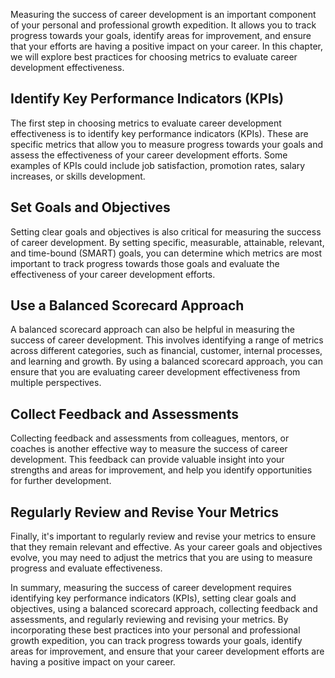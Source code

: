 
Measuring the success of career development is an important component of your personal and professional growth expedition. It allows you to track progress towards your goals, identify areas for improvement, and ensure that your efforts are having a positive impact on your career. In this chapter, we will explore best practices for choosing metrics to evaluate career development effectiveness.

Identify Key Performance Indicators (KPIs)
------------------------------------------

The first step in choosing metrics to evaluate career development effectiveness is to identify key performance indicators (KPIs). These are specific metrics that allow you to measure progress towards your goals and assess the effectiveness of your career development efforts. Some examples of KPIs could include job satisfaction, promotion rates, salary increases, or skills development.

Set Goals and Objectives
------------------------

Setting clear goals and objectives is also critical for measuring the success of career development. By setting specific, measurable, attainable, relevant, and time-bound (SMART) goals, you can determine which metrics are most important to track progress towards those goals and evaluate the effectiveness of your career development efforts.

Use a Balanced Scorecard Approach
---------------------------------

A balanced scorecard approach can also be helpful in measuring the success of career development. This involves identifying a range of metrics across different categories, such as financial, customer, internal processes, and learning and growth. By using a balanced scorecard approach, you can ensure that you are evaluating career development effectiveness from multiple perspectives.

Collect Feedback and Assessments
--------------------------------

Collecting feedback and assessments from colleagues, mentors, or coaches is another effective way to measure the success of career development. This feedback can provide valuable insight into your strengths and areas for improvement, and help you identify opportunities for further development.

Regularly Review and Revise Your Metrics
----------------------------------------

Finally, it's important to regularly review and revise your metrics to ensure that they remain relevant and effective. As your career goals and objectives evolve, you may need to adjust the metrics that you are using to measure progress and evaluate effectiveness.

In summary, measuring the success of career development requires identifying key performance indicators (KPIs), setting clear goals and objectives, using a balanced scorecard approach, collecting feedback and assessments, and regularly reviewing and revising your metrics. By incorporating these best practices into your personal and professional growth expedition, you can track progress towards your goals, identify areas for improvement, and ensure that your career development efforts are having a positive impact on your career.

